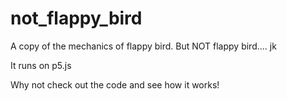 # not_flappy_bird
A copy of the mechanics of flappy bird. But NOT flappy bird.... jk

It runs on p5.js

Why not check out the code and see how it works!
